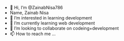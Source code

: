- 👋 Hi, I’m @ZainabNisa786
- Name, Zainab Nisa
- 👀 I’m interested in learning development
- 🌱 I’m currently learning web development
- 💞️ I’m looking to collaborate on codeing+development
- 📫 How to reach me ...

<!---
ZainabNisa786/ZainabNisa786 is a ✨ special ✨ repository because its `README.md` (this file) appears on your GitHub profile.
You can click the Preview link to take a look at your changes.
--->
